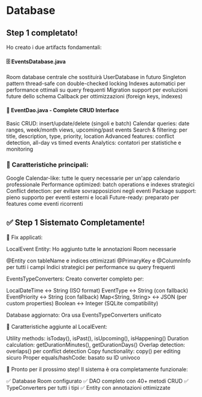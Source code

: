 # Database

## Step 1 completato!
Ho creato i due artifacts fondamentali:

#### 🗄️ EventsDatabase.java

Room database centrale che sostituirà UserDatabase in futuro
Singleton pattern thread-safe con double-checked locking
Indexes automatici per performance ottimali su query frequenti
Migration support per evoluzioni future dello schema
Callback per ottimizzazioni (foreign keys, indexes)

#### 🔧 EventDao.java - Complete CRUD Interface

Basic CRUD: insert/update/delete (singoli e batch)
Calendar queries: date ranges, week/month views, upcoming/past events
Search & filtering: per title, description, type, priority, location
Advanced features: conflict detection, all-day vs timed events
Analytics: contatori per statistiche e monitoring

### 🎯 Caratteristiche principali:

Google Calendar-like: tutte le query necessarie per un'app calendario professionale
Performance optimized: batch operations e indexes strategici
Conflict detection: per evitare sovrapposizioni negli eventi
Package support: pieno supporto per eventi esterni e locali
Future-ready: preparato per features come eventi ricorrenti


## ✅ Step 1 Sistemato Completamente!
🔧 Fix applicati:

LocalEvent Entity: Ho aggiunto tutte le annotazioni Room necessarie

@Entity con tableName e indices ottimizzati
@PrimaryKey e @ColumnInfo per tutti i campi
Indici strategici per performance su query frequenti


EventsTypeConverters: Creato converter completo per:

LocalDateTime ↔ String (ISO format)
EventType ↔ String (con fallback)
EventPriority ↔ String (con fallback)
Map<String, String> ↔ JSON (per custom properties)
Boolean ↔ Integer (SQLite compatibility)

Database aggiornato: Ora usa EventsTypeConverters unificato

🎯 Caratteristiche aggiunte al LocalEvent:

Utility methods: isToday(), isPast(), isUpcoming(), isHappening()
Duration calculation: getDurationMinutes(), getDurationDays()
Overlap detection: overlaps() per conflict detection
Copy functionality: copy() per editing sicuro
Proper equals/hashCode: basato su ID univoco

🚀 Pronto per il prossimo step!
Il sistema è ora completamente funzionale:

✅ Database Room configurato
✅ DAO completo con 40+ metodi CRUD
✅ TypeConverters per tutti i tipi
✅ Entity con annotazioni ottimizzate
